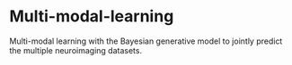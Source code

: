 # Multi-modal-learning
Multi-modal learning with the Bayesian generative model  to jointly predict the multiple neuroimaging datasets.
